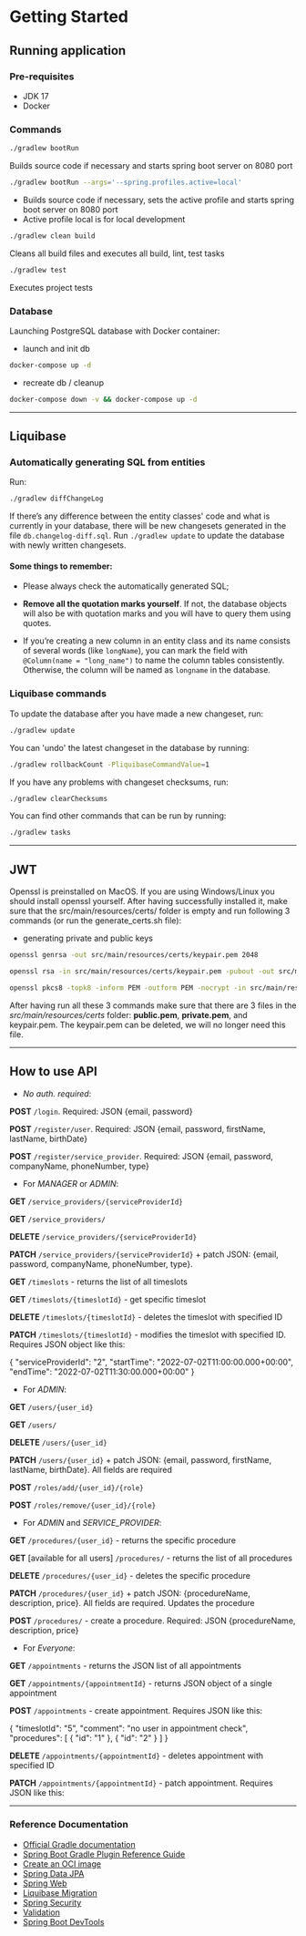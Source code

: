 # Getting Started

## Running application

### Pre-requisites
- JDK 17
- Docker

### Commands


```bash
./gradlew bootRun
```
Builds source code if necessary and starts spring boot server on 8080 port

```bash
./gradlew bootRun --args='--spring.profiles.active=local'
```
- Builds source code if necessary, sets the active profile and starts spring boot server on 8080 port
- Active profile local is for local development

```bash
./gradlew clean build
```
Cleans all build files and executes all build, lint, test tasks

```bash
./gradlew test
```
Executes project tests

### Database
Launching PostgreSQL database with Docker container:

- launch and init db

```bash
docker-compose up -d
```

- recreate db / cleanup

```bash
docker-compose down -v && docker-compose up -d
```

---

## Liquibase

### Automatically generating SQL from entities
Run:
```bash
./gradlew diffChangeLog
```

If there’s any difference between the entity classes' code and what is currently in your database, there will be new changesets generated in the file `db.changelog-diff.sql`. Run `./gradlew update` to update the database with newly written changesets.

#### Some things to remember:

* Please always check the automatically generated SQL;

* **Remove all the quotation marks yourself**. If not, the database objects will also be with quotation marks and you will have to query them using quotes.

* If you’re creating a new column in an entity class and its name consists of several words (like `longName`), you can mark the field with `@Column(name = "long_name")` to name the column tables consistently. Otherwise, the column will be named as `longname` in the database.

### Liquibase commands
To update the database after you have made a new changeset, run:
```bash
./gradlew update
```

You can 'undo' the latest changeset in the database by running:
```bash
./gradlew rollbackCount -PliquibaseCommandValue=1
```

If you have any problems with changeset checksums, run:
```bash
./gradlew clearChecksums
```

You can find other commands that can be run by running:
```bash
./gradlew tasks
```

---

## JWT
Openssl is preinstalled on MacOS. If you are using Windows/Linux you should install openssl yourself.
After having successfully installed it, make sure that the src/main/resources/certs/ folder is empty and run following 3 commands (or run the generate_certs.sh file):

- generating private and public keys

```bash
openssl genrsa -out src/main/resources/certs/keypair.pem 2048
```

```bash
openssl rsa -in src/main/resources/certs/keypair.pem -pubout -out src/main/resources/certs/public.pem
```

```bash
openssl pkcs8 -topk8 -inform PEM -outform PEM -nocrypt -in src/main/resources/certs/keypair.pem -out src/main/resources/certs/private.pem
```

After having run all these 3 commands make sure that there are 3 files in the
_src/main/resources/certs_ folder: **public.pem**, **private.pem**, and keypair.pem.
The keypair.pem can be deleted, we will no longer need this file.

---

## How to use API

- _No auth. required_:

**POST** `/login`. Required: JSON {email, password}

**POST** `/register/user`. Required: JSON {email, password, firstName, lastName, birthDate}

**POST** `/register/service_provider`. Required: JSON {email, password, companyName, phoneNumber, type}


- For _MANAGER_ or _ADMIN_:

**GET** `/service_providers/{serviceProviderId}`

**GET** `/service_providers/`

**DELETE** `/service_providers/{serviceProviderId}`

**PATCH** `/service_providers/{serviceProviderId}` + patch JSON: {email, password, companyName, phoneNumber, type}.

**GET** `/timeslots` - returns the list of all timeslots

**GET** `/timeslots/{timeslotId}` - get specific timeslot

**DELETE** `/timeslots/{timeslotId}` - deletes the timeslot with specified ID

**PATCH** `/timeslots/{timeslotId}` - modifies the timeslot with specified ID. Requires JSON object like this:

{
"serviceProviderId": "2",
"startTime": "2022-07-02T11:00:00.000+00:00",
"endTime": "2022-07-02T11:30:00.000+00:00"
}


- For _ADMIN_:

**GET** `/users/{user_id}`

**GET** `/users/`

**DELETE** `/users/{user_id}`

**PATCH** `/users/{user_id}` + patch JSON: {email, password, firstName, lastName, birthDate}. All fields are required

**POST** `/roles/add/{user_id}/{role}`

**POST** `/roles/remove/{user_id}/{role}`

- For _ADMIN_ and  _SERVICE_PROVIDER_:

**GET** `/procedures/{user_id}` - returns the specific procedure

**GET** [available for all users] `/procedures/` - returns the list of all procedures

**DELETE** `/procedures/{user_id}` - deletes the specific procedure

**PATCH** `/procedures/{user_id}` + patch JSON: {procedureName, description, price}. All fields are required. Updates the procedure

**POST** `/procedures/` - create a procedure. Required: JSON {procedureName, description, price}

- For _Everyone_:

**GET** `/appointments` - returns the JSON list of all appointments

**GET** `/appointments/{appointmentId}` - returns JSON object of a single appointment

**POST** `/appointments` - create appointment. Requires JSON like this:

{
  "timeslotId": "5",
  "comment": "no user in appointment check",
  "procedures": [
    {
      "id": "1"
    },
    {
      "id": "2"
    }
  ]
}

**DELETE** `/appointments/{appointmentId}` - deletes appointment with specified ID

**PATCH** `/appointments/{appointmentId}` - patch appointment. Requires JSON like this:

---

### Reference Documentation

* [Official Gradle documentation](https://docs.gradle.org)
* [Spring Boot Gradle Plugin Reference Guide](https://docs.spring.io/spring-boot/docs/2.7.4/gradle-plugin/reference/html/)
* [Create an OCI image](https://docs.spring.io/spring-boot/docs/2.7.4/gradle-plugin/reference/html/#build-image)
* [Spring Data JPA](https://docs.spring.io/spring-boot/docs/2.7.4/reference/htmlsingle/#data.sql.jpa-and-spring-data)
* [Spring Web](https://docs.spring.io/spring-boot/docs/2.7.4/reference/htmlsingle/#web)
* [Liquibase Migration](https://docs.spring.io/spring-boot/docs/2.7.4/reference/htmlsingle/#howto.data-initialization.migration-tool.liquibase)
* [Spring Security](https://docs.spring.io/spring-boot/docs/2.7.4/reference/htmlsingle/#web.security)
* [Validation](https://docs.spring.io/spring-boot/docs/2.7.4/reference/htmlsingle/#io.validation)
* [Spring Boot DevTools](https://docs.spring.io/spring-boot/docs/2.7.4/reference/htmlsingle/#using.devtools)
